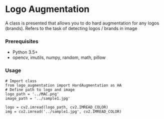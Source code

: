 # Logo Augmentation
A class is presented that allows you to do hard augmentation for any logos (brands). Refers to the task of detecting logos / brands in image
### Prerequisites
* Python 3.5+
* opencv, imutils, numpy, random, math, pillow
### Usage

    # Import class
    from logo_augmentation import HardAugmentation as HA
    # Define path to logo and image
    logo_path = '../MAC.png'
    image_path = '../sample1.jpg'
    
    logo = cv2.imread(logo_path, cv2.IMREAD_COLOR)
    img = cv2.imread('../sample1.jpg', cv2.IMREAD_COLOR)
    
